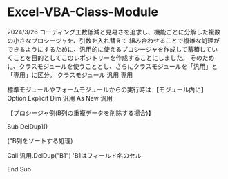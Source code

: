 # Excel-VBA-Class-Module
2024/3/26
コーディング工数低減と見易さを追求し、機能ごとに分解した複数の小さなプロシージャを、引数を入れ替えて
組み合わせることで複雑な処理ができるようにするために、汎用的に使えるプロシージャを作成して蓄積してい
くことを目的としてこのレポジトリーを作成することにしました。
そのために、クラスモジュールを使うこととし、さらにクラスモジュールを「汎用」と「専用」に区分。
クラスモジュール
  汎用
  専用

標準モジュールやフォームモジュールからの実行時は
【モジュール内に】
Option Explicit
Dim 汎用 As New 汎用

【プロシージャ例(B列の重複データを削除する場合)】

Sub DelDup1()

  ("B列をソートする処理)
  
  Call 汎用.DelDup("B1")  'B1はフィールド名のセル
  
End Sub

